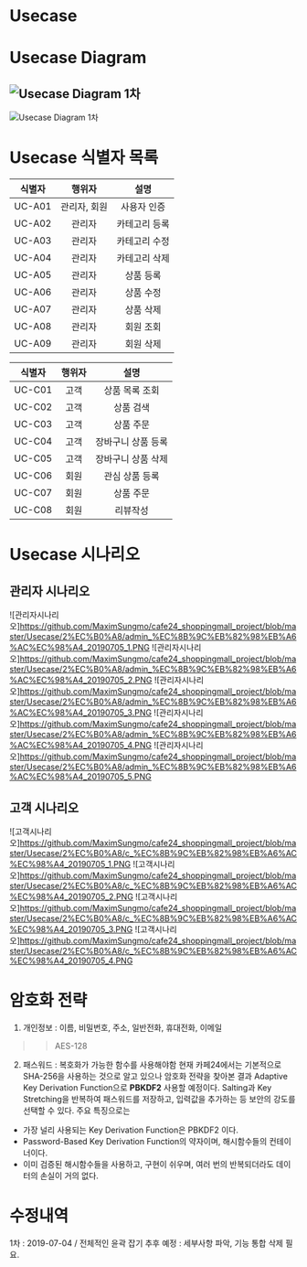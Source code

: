 # Usecase 

# Usecase Diagram
![Usecase  Diagram 1차](https://github.com/MaximSungmo/cafe24_shoppingmall_project/blob/master/Usecase/1%EC%B0%A8/cafe24_shoppingmall_usecase_diagram_20190701.PNG)
---
![Usecase  Diagram 1차](https://github.com/MaximSungmo/cafe24_shoppingmall_project/blob/master/Usecase/2%EC%B0%A8/cafe24_shoppingmall_usecase_diagram_20190705.PNG)


# Usecase 식별자 목록

| 식별자 |    행위자    |     설명      |
| :----: | :----------: | :-----------: |
| UC-A01 | 관리자, 회원 |  사용자 인증  |
| UC-A02 |    관리자    | 카테고리 등록 |
| UC-A03 |    관리자    | 카테고리 수정 |
| UC-A04 |    관리자    | 카테고리 삭제 |
| UC-A05 |    관리자    |   상품 등록   |
| UC-A06 |    관리자    |   상품 수정   |
| UC-A07 |    관리자    |   상품 삭제   |
| UC-A08 |    관리자    |   회원 조회   |
| UC-A09 |    관리자    |   회원 삭제   |

| 식별자 | 행위자 |        설명        |
| :----: | :----: | :----------------: |
| UC-C01 |  고객  |   상품 목록 조회   |
| UC-C02 |  고객  |     상품 검색      |
| UC-C03 |  고객  |     상품 주문      |
| UC-C04 |  고객  | 장바구니 상품 등록 |
| UC-C05 |  고객  | 장바구니 상품 삭제 |
| UC-C06 |  회원  |   관심 상품 등록   |
| UC-C07 |  회원  |     상품 주문      |
| UC-C08 |  회원  |      리뷰작성      |



# Usecase 시나리오

## 관리자 시나리오
![관리자시나리오]https://github.com/MaximSungmo/cafe24_shoppingmall_project/blob/master/Usecase/2%EC%B0%A8/admin_%EC%8B%9C%EB%82%98%EB%A6%AC%EC%98%A4_20190705_1.PNG
![관리자시나리오]https://github.com/MaximSungmo/cafe24_shoppingmall_project/blob/master/Usecase/2%EC%B0%A8/admin_%EC%8B%9C%EB%82%98%EB%A6%AC%EC%98%A4_20190705_2.PNG
![관리자시나리오]https://github.com/MaximSungmo/cafe24_shoppingmall_project/blob/master/Usecase/2%EC%B0%A8/admin_%EC%8B%9C%EB%82%98%EB%A6%AC%EC%98%A4_20190705_3.PNG
![관리자시나리오]https://github.com/MaximSungmo/cafe24_shoppingmall_project/blob/master/Usecase/2%EC%B0%A8/admin_%EC%8B%9C%EB%82%98%EB%A6%AC%EC%98%A4_20190705_4.PNG
![관리자시나리오]https://github.com/MaximSungmo/cafe24_shoppingmall_project/blob/master/Usecase/2%EC%B0%A8/admin_%EC%8B%9C%EB%82%98%EB%A6%AC%EC%98%A4_20190705_5.PNG


## 고객 시나리오
![고객시나리오]https://github.com/MaximSungmo/cafe24_shoppingmall_project/blob/master/Usecase/2%EC%B0%A8/c_%EC%8B%9C%EB%82%98%EB%A6%AC%EC%98%A4_20190705_1.PNG
![고객시나리오]https://github.com/MaximSungmo/cafe24_shoppingmall_project/blob/master/Usecase/2%EC%B0%A8/c_%EC%8B%9C%EB%82%98%EB%A6%AC%EC%98%A4_20190705_2.PNG
![고객시나리오]https://github.com/MaximSungmo/cafe24_shoppingmall_project/blob/master/Usecase/2%EC%B0%A8/c_%EC%8B%9C%EB%82%98%EB%A6%AC%EC%98%A4_20190705_3.PNG
![고객시나리오]https://github.com/MaximSungmo/cafe24_shoppingmall_project/blob/master/Usecase/2%EC%B0%A8/c_%EC%8B%9C%EB%82%98%EB%A6%AC%EC%98%A4_20190705_4.PNG




# 암호화 전략 
1. 개인정보 : 이름, 비밀번호, 주소, 일반전화, 휴대전화, 이메일 
>> AES-128

2. 패스워드 : 복호화가 가능한 함수를 사용해야함
현재 카페24에서는 기본적으로 SHA-256을 사용하는 것으로 알고 있으나 암호화 전략을 찾아본 결과
Adaptive Key Derivation Function으로 **PBKDF2** 사용할 예정이다. 
Salting과 Key Stretching을 반복하여 패스워드를 저장하고, 입력값을 추가하는 등 보안의 강도를 선택할 수 있다.
주요 특징으로는 
- 가장 널리 사용되는 Key Derivation Function은 PBKDF2 이다.
- Password-Based Key Derivation Function의 약자이며, 해시함수들의 컨테이너이다.
- 이미 검증된 해시함수들을 사용하고, 구현이 쉬우며, 여러 번의 반복되더라도 데이터의 손실이 거의 없다.

# 수정내역
1차 : 2019-07-04 / 전체적인 윤곽 잡기
 추후 예정 : 세부사항 파악, 기능 통합 삭제 필요.



